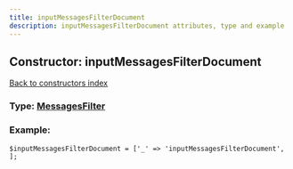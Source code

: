 ```yaml
---
title: inputMessagesFilterDocument
description: inputMessagesFilterDocument attributes, type and example
---
```

## Constructor: inputMessagesFilterDocument  
[Back to constructors index](index.md)






### Type: [MessagesFilter](../types/MessagesFilter.md)


### Example:

```
$inputMessagesFilterDocument = ['_' => 'inputMessagesFilterDocument', ];
```  

